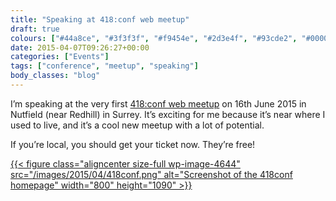 ```yaml
---
title: "Speaking at 418:conf web meetup"
draft: true
colours: ["#44a8ce", "#3f3f3f", "#f9454e", "#2d3e4f", "#93cde2", "#000000", "#f64753"]
date: 2015-04-07T09:26:27+00:00
categories: ["Events"]
tags: ["conference", "meetup", "speaking"]
body_classes: "blog"
---
```


I’m speaking at the very first [418:conf web meetup](http://418conf.co.uk) on 16th June 2015 in Nutfield (near Redhill) in Surrey. It’s exciting for me because it’s near where I used to live, and it’s a cool new meetup with a lot of potential.

If you’re local, you should get your ticket now. They’re free!

[{{< figure class="aligncenter size-full wp-image-4644" src="/images/2015/04/418conf.png" alt="Screenshot of the 418conf homepage" width="800" height="1090" >}}](http://418conf.co.uk)

